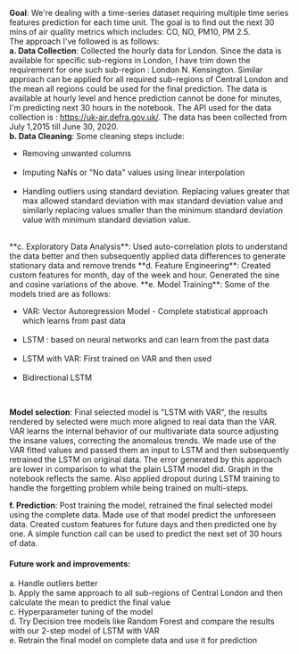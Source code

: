 **Goal**: We're dealing with a time-series dataset requiring multiple time series features prediction for each time unit. The goal is to find out the next 30 mins of air quality metrics which includes: CO, NO, PM10, PM 2.5. <br>
The approach I've followed is as follows:<br>
**a. Data Collection**: Collected the hourly data for London. Since the data is available for specific sub-regions in London, I have trim down the requirement for one such sub-region : London N. Kensington. Similar approach can be applied for all required sub-regions of Central London and the mean all regions could be used for the final prediction. The data is available at hourly level and hence prediction cannot be done for minutes, I'm predicting next 30 hours in the notebook. The API used for the data collection is : https://uk-air.defra.gov.uk/. The data has been collected from July 1,2015 till June 30, 2020.<br>
**b. Data Cleaning**:  Some cleaning steps include:<br>
<ul><li> Removing unwanted columns</li><br>
<li>Imputing NaNs or "No data" values using linear interpolation</li><br>
<li> Handling outliers using standard deviation. Replacing values greater that max allowed standard deviation with max standard deviation value and similarly replacing values smaller than the minimum standard deviation value with minimum standard deviation value.</li></ul><br>
**c. Exploratory Data Analysis**: Used auto-correlation plots to understand the data better and then subsequently applied data differences to generate stationary data and remove trends
**d. Feature Engineering**: Created custom features for month, day of the week and hour. Generated the sine and cosine variations of the above. 
**e. Model Training**: Some of the models tried are as follows:<br>
<ul><li> VAR: Vector Autoregression Model - Complete statistical approach which learns from past data</li><br>
<li> LSTM : based on neural networks and can learn from the past data</li><br>
<li> LSTM with VAR: First trained on VAR and then used</li><br>
<li> Bidirectional LSTM</li></ul><br>
		
**Model selection**: Final selected model is "LSTM with VAR", the results rendered by selected were much more aligned to real data than the VAR. VAR learns the internal behavior of our multivariate data source adjusting the insane values, correcting the anomalous trends. We made use of the VAR fitted values and passed them an input to LSTM and then subsequently retrained the LSTM on original data. The error generated by this approach are lower in comparison to what the plain LSTM model did. Graph in the notebook reflects the same. Also applied dropout during LSTM training to handle the forgetting problem while being trained on multi-steps.<br>
		
**f. Prediction**: Post training the model, retrained the final selected model using the complete data. Made use of that model predict the unforeseen data. Created custom features for future days and then predicted one by one. A simple function call can be used to predict the next set of 30 hours of data.<br>

#### Future work and improvements:<br>
a. Handle outliers better<br>
b. Apply the same approach to all sub-regions of Central London and then calculate the mean to predict the final value<br>
c. Hyperparameter tuning of the model<br>
d. Try Decision tree models like Random Forest and compare the results with our 2-step model of LSTM with VAR<br>
e. Retrain the final model on complete data and use it for prediction<br>
